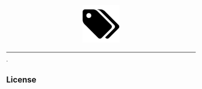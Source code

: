 <h1 align="center">
<!--emdaer-p
- '@emdaer/plugin-value-from-package'
- value: name
-->
    </br>
    <img src="./logo.svg" alt="Cache Tags logo" title="Cache Tags logo" width="100">
</h1>
<p align="center">
<!--emdaer-p
  - '@emdaer/plugin-value-from-package'
  - value: description
-->
</p>
<hr />

<!--emdaer-t
  - '@emdaer/transform-table-of-contents'
--> · <!--emdaer-p
 - '@emdaer/plugin-shields'
 - shields:
     - alt: 'Travis'
       image: 'travis/e0ipso/cache-tags.svg'
       link: 'https://travis-ci.org/e0ipso/cache-tags/'
       style: 'flat-square'
     - alt: 'Coverage'
       image: 'coveralls/github/e0ipso/cache-tags.svg'
       link: 'https://coveralls.io/github/e0ipso/cache-tags/'
       style: 'flat-square'
     - alt: 'Documented with emdaer'
       image: 'badge/📓-documented%20with%20emdaer-F06632.svg'
       link: 'https://github.com/emdaer/emdaer'
       style: 'flat-square'
-->

## Install
1. `yarn add cache-tags`
2. [Install Redis](https://redis.io/download) normally. If you want to spin up
a local cluster for testing you can use: `yarn create-cluster` and
`yarn destroy-cluster`.

## Why?
If you need to invalidate cache entries that are related to each other, or just
list these cache entries that relate to each other you can use tags. You will
need to add the tags to the cache entries to be able to retrieve them later.

This module only supports Redis as the cache back-end at the moment. It is
tested against a single node and a cluster of 3 masters and 3 replicas. 

## Usage
If you want to see more usage examples, check the
[functional tests](./__tests__/functional.js).

This project uses [ioredis](https://www.npmjs.com/package/ioredis) as the Redis
client. All the options for that project are available here.

```js
const TaggableRedis = require('cache-tags');

// Initialize the Redis client as you would using ioredis.
const redis = new TaggableRedis('127.0.0.1:6379');
// Now you can use `redis` as you would with ioredis, or you can enter tagged
// mode.
Promise.resolve()
  // Use .tags to enter tagged mode, then call set or get.
  .then(() => Promise.all([
    redis.tags(['first-tag']).set('cache-entry-1', 'Lorem', 1234),
    redis.tags(['first-tag', 'boring']).set('cache-entry-2', 'Ipsum', 2324),
  ]))
  .then(() => Promise.all([
    // You can scope gets by enterign tagged mode.
    redis.tags(['first-tag']).get('cache-entry-1'),
    // Or you can get the item as you would do normally.
    redis.get('cache-entry-2'),
  ]))
  .then(console.log) // ['Lorem', 'Ipsum'].
  // You can also use tags to list items.
  .then(() => redis.tags(['first-tag']).list())
  .then(console.log) // ['Lorem', 'Ipsum'].
  .then(() => redis.tags(['boring']).list())
  .then(console.log) // ['Ipsum'].
  // You can also use tags to invalidate items.
  .then(() => redis.tags(['first-tag']).list())
  .then(() => Promise.all([
    redis.tags(['first-tag']).get('cache-entry-1'),
    redis.get('cache-entry-2'),
  ]))
  .then(console.log); // []. Cache entries with tag 'first-tag' are gone.
```

## Contributors
<!--emdaer-p
  - '@emdaer/plugin-contributors-details-github'
-->

## License
<!--emdaer-p
  - '@emdaer/plugin-license-reference'
-->

<!--emdaer-t
  - '@emdaer/transform-prettier'
  - options:
      proseWrap: preserve
      singleQuote: true
      trailingComma: es5
-->
